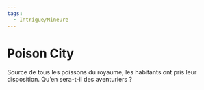 ```yaml
---
tags:
  - Intrigue/Mineure
---
```

# Poison City
Source de tous les poissons du royaume, les habitants ont pris leur disposition. Qu’en sera-t-il des aventuriers ?